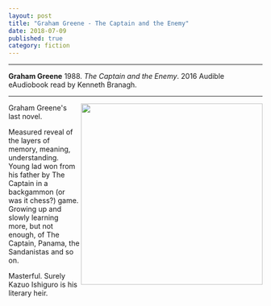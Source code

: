 ```yaml
---
layout: post
title: "Graham Greene - The Captain and the Enemy"
date: 2018-07-09
published: true
category: fiction
---
```



***
<b>Graham Greene</b> 1988. _The Captain and the Enemy_. 2016 Audible eAudiobook read by Kenneth Branagh.

***

<img align="right" width="360" src="https://upload.wikimedia.org/wikipedia/commons/thumb/7/7c/Graham_Greene%2C_Bassano.jpg/225px-Graham_Greene%2C_Bassano.jpg" alt="">  

Graham Greene's last novel.   

Measured reveal of the layers of memory, meaning, understanding.  Young lad won from his father by The Captain in a backgammon (or was it chess?) game. Growing up and slowly learning more, but not enough, of The Captain, Panama, the Sandanistas and so on.   

Masterful. Surely Kazuo Ishiguro is his literary heir.
